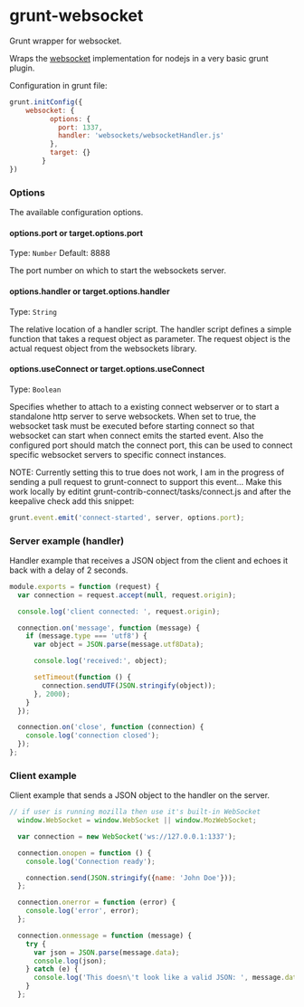 grunt-websocket
===============

Grunt wrapper for websocket.

Wraps the [websocket](https://www.npmjs.org/package/websocket) implementation for nodejs in a very basic grunt plugin.

Configuration in grunt file:

```js
grunt.initConfig({
    websocket: {
          options: {
            port: 1337,
            handler: 'websockets/websocketHandler.js'
          },
          target: {}
        }
})
```

### Options
The available configuration options.

#### options.port or target.options.port
Type: `Number`
Default: 8888

The port number on which to start the websockets server.

#### options.handler or target.options.handler
Type: `String`

The relative location of a handler script. The handler script defines a simple function that takes a request object as parameter.
The request object is the actual request object from the websockets library.

#### options.useConnect or target.options.useConnect
Type: `Boolean`

Specifies whether to attach to a existing connect webserver or to start a standalone http server to serve websockets. When set to true,
the websocket task must be executed before starting connect so that websocket can start when connect emits the started event. Also
the configured port should match the connect port, this can be used to connect specific websocket servers to specific connect instances.

NOTE: Currently setting this to true does not work, I am in the progress of sending a pull request to grunt-connect to support this event...
Make this work locally by editint grunt-contrib-connect/tasks/connect.js and after the keepalive check add this snippet:

```js
grunt.event.emit('connect-started', server, options.port);
```

### Server example (handler)

Handler example that receives a JSON object from the client and echoes it back with a delay of 2 seconds.

```js
module.exports = function (request) {
  var connection = request.accept(null, request.origin);

  console.log('client connected: ', request.origin);

  connection.on('message', function (message) {
    if (message.type === 'utf8') {
      var object = JSON.parse(message.utf8Data);

      console.log('received:', object);

      setTimeout(function () {
        connection.sendUTF(JSON.stringify(object));
      }, 2000);
    }
  });

  connection.on('close', function (connection) {
    console.log('connection closed');
  });
};
```

### Client example

Client example that sends a JSON object to the handler on the server.

```js
// if user is running mozilla then use it's built-in WebSocket
  window.WebSocket = window.WebSocket || window.MozWebSocket;

  var connection = new WebSocket('ws://127.0.0.1:1337');

  connection.onopen = function () {
    console.log('Connection ready');

    connection.send(JSON.stringify({name: 'John Doe'}));
  };

  connection.onerror = function (error) {
    console.log('error', error);
  };

  connection.onmessage = function (message) {
    try {
      var json = JSON.parse(message.data);
      console.log(json);
    } catch (e) {
      console.log('This doesn\'t look like a valid JSON: ', message.data);
    }
  };
```